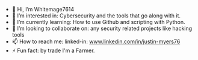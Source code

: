 - 👋 Hi, I’m Whitemage7614
- 👀 I’m interested in: Cybersecurity and the tools that go along with it.
- 🌱 I’m currently learning: How to use Github and scripting with Python.
- 💞️ I’m looking to collaborate on: any security related projects like hacking tools
- 📫 How to reach me: linked-in: www.linkedin.com/in/justin-myers76
- ⚡ Fun fact: by trade I'm a Farmer.

<!---
JDMTheGreat/JDMTheGreat is a ✨ special ✨ repository because its `README.md` (this file) appears on your GitHub profile.
You can click the Preview link to take a look at your changes.
--->
